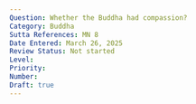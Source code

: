 ```yaml
---
Question: Whether the Buddha had compassion?
Category: Buddha
Sutta References: MN 8
Date Entered: March 26, 2025
Review Status: Not started
Level: 
Priority: 
Number: 
Draft: true
---
```

